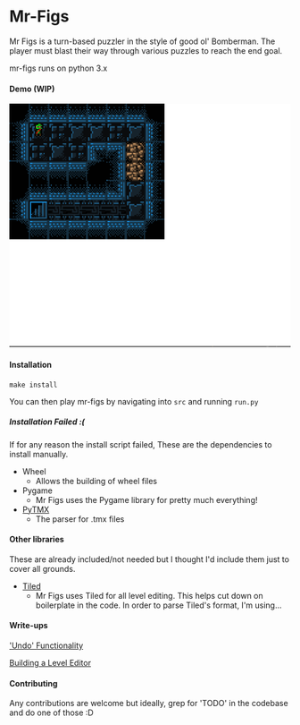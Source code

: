 # Mr-Figs
Mr Figs is a turn-based puzzler in the style of good ol' Bomberman.
The player must blast their way through various puzzles to reach the end goal.

mr-figs runs on python 3.x

#### Demo (WIP)

![alt text](figDemo.gif)

#### Installation

```
make install
```

You can then play mr-figs by navigating into ```src``` and running ```run.py```

##### Installation Failed :(

If for any reason the install script failed, These are the dependencies to install manually.

- Wheel 
    - Allows the building of wheel files
- Pygame
    - Mr Figs uses the Pygame library for pretty much everything!
- [PyTMX](https://github.com/bitcraft/PyTMX)
    - The parser for .tmx files

#### Other libraries
These are already included/not needed but I thought I'd include them just to cover all grounds.

- [Tiled](https://github.com/bjorn/tiled)
    - Mr Figs uses Tiled for all level editing. This helps cut down on boilerplate in the code. In order to parse Tiled's format, I'm using... 

#### Write-ups
['Undo' Functionality](http://joereynoldsaudio.com/programming/Articles/undo-in-pygame)

[Building a Level Editor](http://joereynoldsaudio.com/programming/Articles/building-a-level-editor)

#### Contributing

Any contributions are welcome but ideally, grep for 'TODO'
in the codebase and do one of those :D
